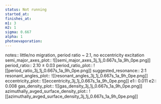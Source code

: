 ```yaml
---
status: Not running
started_at: 
finishes_at: 
m1: 3
m2: 1
sigma: 0.667
alpha: 1
photoevaporation: 
---
```


notes:: little/no migration, period ratio ~ 2.1, no eccentricity excitation
semi_major_axes_plot:: ![[semi_major_axes_3j_1j_0.667s_1a_9h_0pe.png]]
period_ratio:: 2.10 ± 0.03
period_ratio_plot:: ![[period_ratio_3j_1j_0.667s_1a_9h_0pe.png]]
suggested_resonance:: 2:1
resonant_angles_plot:: ![[resonant_angles_3j_1j_0.667s_1a_9h_0pe.png]]
eccentricity_plot:: ![[eccentricity_3j_1j_0.667s_1a_9h_0pe.png]]
e1:: 0.011
e2:: 0.008
gas_density_plot:: ![[gas_density_3j_1j_0.667s_1a_9h_0pe.png]]
azimuthally_avged_surface_density_plot:: ![[azimuthally_avged_surface_density_3j_1j_0.667s_1a_9h_0pe.png]]
